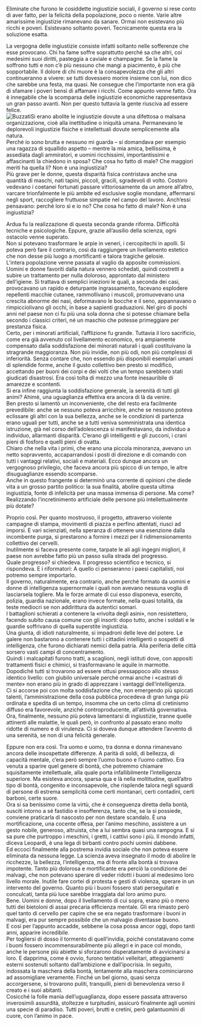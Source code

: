 
Eliminate che furono le cosiddette ingiustizie sociali, il governo si rese conto di aver fatto, per la felicità della popolazione, poco o niente. Varie altre amarissime ingiustizie rimanevano da sanare. Ormai non esistevano più ricchi e poveri. Esistevano soltanto poveri. Tecnicamente questa era la soluzione esatta.

La vergogna delle ingiustizie consiste infatti soltanto nelle sofferenze che esse provocano. Chi ha fame soffre soprattutto perché sa che altri, coi medesimi suoi diritti, pasteggia a caviale e champagne. Se la fame la soffrono tutti e non c’è più nessuno che mangi a piacimento, è più che sopportabile. Il dolore di chi muore è la consapevolezza che gli altri continueranno a vivere: se tutti dovessero morire insieme con lui, non dico che sarebbe una festa, ma quasi. Ne consegue che l’importante non era già di sfamare i poveri bensì di affamare i ricchi. Come appunto venne fatto. Ora è innegabile che la scomparsa delle ingiustizie economiche rappresentava un gran passo avanti. Non per questo tuttavia la gente riusciva ad essere felice.  
![Buzzati](https://paginatre.it/wp-content/uploads/2014/11/Buzzati-1-229x300.jpg)Si erano abolite le ingiustizie dovute a una difettosa o malsana organizzazione, cioè alla inettitudine o iniquità umana. Permanevano le deplorevoli ingiustizie fisiche e intellettuali dovute semplicemente alla natura.  
Perché io sono brutta e nessuno mi guarda – si domandava per esempio una ragazza di squallido aspetto – mentre la mia amica, bellissima, è assediata dagli ammiratori, e uomini ricchissimi, importantissimi e affascinanti la chiedono in sposa? Che cosa ho fatto di male? Che maggiori meriti ha quella lì? Non è una ingiustizia?  
Più grave per le donne, questa disparità fisica contristava anche una quantità di maschi, nati tapini, piccoli, gracili, sgradevoli di volto. Costoro vedevano i coetanei fortunati passare vittoriosamente da un amore all’altro, varcare trionfalmente le più ambite ed esclusive soglie mondane, affermarsi negli sport, raccogliere fruttuose simpatie nel campo del lavoro. Anch’essi pensavano: perché loro sì e io no? Che cosa ho fatto di male? Non è una ingiustizia?

Ardua fu la realizzazione di questa seconda grande riforma. Difficoltà tecniche e psicologiche. Eppure, grazie all’ausilio della scienza, ogni ostacolo venne superato.  
Non si potevano trasformare le arpie in veneri, i cercopitechi in apolli. Si poteva però fare il contrario, così da raggiungere un livellamento estetico che non desse più luogo a mortificanti e talora tragiche gelosie.  
L’intera popolazione venne passata al vaglio da apposite commissioni. Uomini e donne favoriti dalla natura vennero schedati, quindi costretti a subire un trattamento per nulla doloroso, approntato dal ministero dell’igiene. Si trattava di semplici iniezioni le quali, a seconda dei casi, provocavano un rapido e deturpante ingrassamento, facevano esplodere repellenti macchie cutanee, rammollivano i muscoli, promuovevano una crescita abnorme dei nasi, deformavano le bocche e il seno, appannavano o rimpicciolivano gli occhi, in base a sapienti graduazioni. Nel giro di pochi anni nel paese non ci fu più una sola donna che si potesse chiamare bella secondo i classici criteri, né un maschio che potesse primeggiare per prestanza fisica.  
Certo, per i minorati artificiali, l’afflizione fu grande. Tuttavia il loro sacrificio, come era già avvenuto col livellamento economico, era ampiamente compensato dalla soddisfazione dei minorati naturali i quali costituivano la stragrande maggioranza. Non più invidie, non più odi, non più complessi di inferiorità. Senza contare che, non essendo più disponibili esemplari umani di splendide forme, anche il gusto collettivo ben presto si modificò, accettando per buoni dei corpi e dei volti che un tempo sarebbero stati giudicati disastrosi. Era così tolta di mezzo una fonte inesauribile di amarezze e scontenti.  
Si era infine raggiunta la soddisfazione generale, la serenità di tutti gli animi? Ahimè, una uguaglianza effettiva era ancora di là da venire.  
Ben presto si lamentò un inconveniente, che del resto era facilmente prevedibile: anche se nessuno poteva arricchire, anche se nessuno poteva eclissare gli altri con la sua bellezza, anche se le condizioni di partenza erano uguali per tutti, anche se a tutti veniva somministrata una identica istruzione, già nel corso dell’adolescenza si manifestavano, da individuo a individuo, allarmanti disparità. C’erano gli intelligenti e gli zucconi, i crani pieni di fosforo e quelli pieni di ovatta.  
Chiaro che nella vita i primi, che erano una piccola minoranza, avevano un netto sopravvento, accaparrandosi i posti di direzione e di comando con tutti i vantaggi relativi, sociali e materiali. Ecco dunque ancora un vergognoso privilegio, che faceva ancora più spicco di un tempo, le altre disuguaglianze essendo scomparse.  
Anche in questo frangente si determinò una corrente di opinioni che diede vita a un grosso partito politico: la sua finalità, abolire questa ultima ingiustizia, fonte di infelicità per una massa immensa di persone. Ma come? Realizzando l’incretinimento artificiale delle persone più intellettualmente più dotate?

Proprio così. Per quanto mostruoso, il progetto, attraverso violente campagne di stampa, movimenti di piazza e perfino attentati, riuscì ad imporsi. E vari scienziati, nella speranza di ottenere una esenzione dalla incombente purga, si prestarono a fornire i mezzi per il ridimensionamento collettivo dei cervelli.  
Inutilmente si faceva presente come, tarpate le ali agli ingegni migliori, il paese non avrebbe fatto più un passo sulla strada del progresso.  
Quale progresso? si chiedeva. Il progresso scientifico e tecnico, si rispondeva. E i riformatori: A quello ci penseranno i paesi capitalisti, noi potremo sempre importarlo.  
Il governo, naturalmente, era contrario, anche perché formato da uomini e donne di intelligenza supernormale i quali non avevano nessuna voglia di lasciarsela togliere. Ma le forze armate di cui esso disponeva, esercito, polizia, guardia nazionale, erano invece formate, nella quasi totalità, da teste mediocri se non addirittura da autentici somari.  
I battaglioni schierati a contenere la «rivolta degli asini», non resistettero, facendo subito causa comune con gli insorti: dopo tutto, anche i soldati e le guardie soffrivano di quella superstite ingiustizia.  
Una giunta, di idioti naturalmente, si impadronì delle leve del potere. Le galere non bastarono a contenere tutti i cittadini intelligenti o sospetti di intelligenza, che furono dichiarati nemici della patria. Alla periferia delle città sorsero vasti campi di concentramento.  
Quindi i malcapitati furono tratti, a scaglioni, negli istituti dove, con appositi trattamenti fisici e chimici, si trasformavano le aquile in marmotte.  
Dopodiché tutti si trovarono ad essere ottusi pressappoco allo stesso identico livello: con giubilo universale perché ormai anche i «castrati di mente» non erano più in grado di apprezzare i vantaggi dell’intelligenza.  
Ci si accorse poi con molta soddisfazione che, non emergendo più spiccati talenti, l’amministrazione della cosa pubblica procedeva di gran lunga più ordinata e spedita di un tempo, insomma che un certo clima di cretinismo diffuso era favorevole, anziché controproducente, all’attività governativa.  
Ora, finalmente, nessuno più poteva lamentarsi di ingiustizie, tranne quelle attinenti alle malattie, le quali però, in confronto al passato erano molto ridotte di numero e di virulenza. Ci si doveva dunque attendere l’avvento di una serenità, se non di una felicità generale.

Eppure non era così. Tra uomo e uomo, tra donna e donna rimanevano ancora delle insospettate differenze. A parità di soldi, di bellezza, di capacità mentale, c’era però sempre l’uomo buono e l’uomo cattivo. Era venuta a sparire quel genere di bontà, che potremmo chiamare squisitamente intellettuale, alla quale porta infallibilmente l’intelligenza superiore. Ma esisteva ancora, sparsa qua e là nella moltitudine, quell’altro tipo di bontà, congenito e inconsapevole, che risplende talora negli sguardi di persone di estrema semplicità come certi montanari, certi contadini, certi barboni, certe suore.  
Ora si sa benissimo come la virtù, che è conseguenza diretta della bontà, susciti intorno a sé fastidio e insofferenza, tanto che, se la si possiede, conviene praticarla di nascosto per non destare scandalo. È una mortificazione, una cocente offesa, per l’animo meschino, assistere a un gesto nobile, generoso, altruista, che a lui sembra quasi una rampogna. E si sa pure che purtroppo i meschini, i gretti, i cattivi sono i più. Il mondo infatti, diceva Leopardi, è una lega di birbanti contro pochi uomini dabbene.  
Ed eccoci finalmente alla postrema invidia sociale che non poteva essere eliminata da nessuna legge. La scienza aveva insegnato il modo di abolire le ricchezze, la bellezza, l’intelligenza, ma di fronte alla bontà si trovava impotente. Tanto più dolorosa e mortificante era perciò la condizione dei malvagi, che non potevano sperare di veder ridotti i buoni al medesimo loro livello morale. Inutile fare cortei di protesta e gesti di violenza, sperare in un intervento del governo. Quanto più i buoni fossero stati perseguitati e conculcati, tanta più luce sarebbe irraggiata dal loro animo puro.  
Bene. Uomini e donne, dopo il livellamento di cui sopra, erano più o meno tutti dei bietoloni di assai precaria efficienza mentale. Gli era rimasto però quel tanto di cervello per capire che se era negato trasformare i buoni in malvagi, era pur sempre possibile che un malvagio diventasse buono.  
E così per l’appunto accadde, sebbene la cosa possa ancor oggi, dopo tanti anni, apparire incredibile.  
Per togliersi di dosso il tormento di quell’invidia, poiché constatavano come i buoni fossero incommensurabilmente più allegri e in pace col mondo, anche le persone più abiette si sforzarono disperatamente di avvicinarsi a loro. E dapprima, come è ovvio, furono tentativi velleitari, atteggiamenti esterni sostenuti soltanto dall’ambizione e dall’ipocrisia. In seguito, indossata la maschera della bontà, lentamente alla maschera cominciarono ad assomigliare veramente. Finché un bel giorno, quasi senza accorgersene, si trovarono puliti, tranquilli, pieni di benevolenza verso il creato e i suoi abitanti.  
Cosicché la folle mania dell’uguaglianza, dopo essere passata attraverso inverosimili assurdità, stoltezze e turpitudini, assicurò finalmente agli uomini una specie di paradiso. Tutti poveri, brutti e cretini, però galantuomini di cuore, con l’animo in pace.